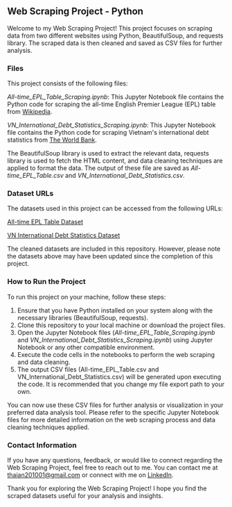 ## Web Scraping Project - Python
Welcome to my Web Scraping Project! This project focuses on scraping data from two different websites using Python, BeautifulSoup, and requests library. The scraped data is then cleaned and saved as CSV files for further analysis.

### Files
This project consists of the following files:

*All-time_EPL_Table_Scraping.ipynb*: This Jupyter Notebook file contains the Python code for scraping the all-time English Premier League (EPL) table from [Wikipedia](https://en.wikipedia.org/wiki/Premier_League_records_and_statistics). 

*VN_International_Debt_Statistics_Scraping.ipynb*: This Jupyter Notebook file contains the Python code for scraping Vietnam's international debt statistics from [The World Bank](https://datatopics.worldbank.org/debt/ids/countryanalytical/VNM).

The BeautifulSoup library is used to extract the relevant data, requests library is used to fetch the HTML content, and data cleaning techniques are applied to format the data. The output of these file are saved as *All-time_EPL_Table.csv* and *VN_International_Debt_Statistics.csv*.

### Dataset URLs
The datasets used in this project can be accessed from the following URLs:

[All-time EPL Table Dataset](https://en.wikipedia.org/wiki/Premier_League_records_and_statistics)

[VN International Debt Statistics Dataset](https://datatopics.worldbank.org/debt/ids/countryanalytical/VNM)

The cleaned datasets are included in this repository. However, please note the datasets above may have been updated since the completion of this project.

### How to Run the Project
To run this project on your machine, follow these steps:

1. Ensure that you have Python installed on your system along with the necessary libraries (BeautifulSoup, requests).
2. Clone this repository to your local machine or download the project files.
3. Open the Jupyter Notebook files (*All-time_EPL_Table_Scraping.ipynb* and *VN_International_Debt_Statistics_Scraping.ipynb*) using Jupyter Notebook or any other compatible environment.
4. Execute the code cells in the notebooks to perform the web scraping and data cleaning.
5. The output CSV files (All-time_EPL_Table.csv and VN_International_Debt_Statistics.csv) will be generated upon executing the code. It is recommended that you change my file export path to your own.

You can now use these CSV files for further analysis or visualization in your preferred data analysis tool.
Please refer to the specific Jupyter Notebook files for more detailed information on the web scraping process and data cleaning techniques applied.

### Contact Information
If you have any questions, feedback, or would like to connect regarding the Web Scraping Project, feel free to reach out to me. You can contact me at thaian201001@gmail.com or connect with me on [LinkedIn](https://www.linkedin.com/in/nguyenchonthaian/).

Thank you for exploring the Web Scraping Project! I hope you find the scraped datasets useful for your analysis and insights.
